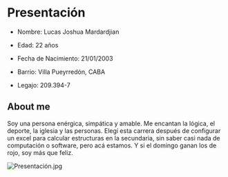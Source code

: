 # Presentación

- Nombre: Lucas Joshua Mardardjian

- Edad: 22 años

- Fecha de Nacimiento: 21/01/2003

- Barrio: Villa Pueyrredón, CABA

- Legajo: 209.394-7


## About me

Soy una persona enérgica, simpática y amable. Me encantan la lógica, el deporte, la iglesia y las
personas. Elegí esta carrera después de configurar un excel para calcular estructuras en la secundaria,
sin saber casi nada de computación o software, pero acá estamos. Y si el domingo ganan los de rojo,
soy más que feliz.

![Presentación.jpg]([https://www.instagram.com/lucasmarda/p/ChiK-wfpUJqrdVElwE94qiU9k_pVqpMg_3izbQ0/](https://www.google.com/imgres?q=messi&imgurl=https%3A%2F%2Fassets.goal.com%2Fimages%2Fv3%2Fbltd58c4d60ecd9275e%2FGOAL_-_Blank_WEB_-_Facebook_-_2023-06-13T135350.847.png&imgrefurl=https%3A%2F%2Flaseleccionargentina.com%2Fmessi-expande-el-ftbol-a-la-mls-segn-piqu-impacto-en-argentina%2F&docid=bgUaPq2AoAp4sM&tbnid=qqr6MOU2JnmS1M&vet=12ahUKEwi06pWcmryMAxX8qJUCHXvqH9MQM3oECCkQAA..i&w=1920&h=1080&hcb=2&ved=2ahUKEwi06pWcmryMAxX8qJUCHXvqH9MQM3oECCkQAA))
